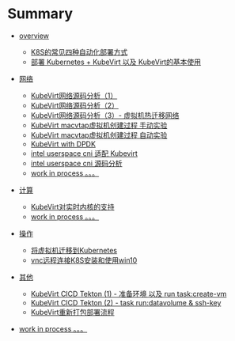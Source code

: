 # Summary

- [overview](./overview/intro.md)
  - [K8S的常见四种自动化部署方式](./overview/k8s-4-deploy.md) 
  - [部署 Kubernetes + KubeVirt 以及 KubeVirt的基本使用](./overview/deploy-kubevirt.md)


- [网络]()
  - [KubeVirt网络源码分析（1）](./network/virt-lancher-nw.md)
  - [KubeVirt网络源码分析（2）](./network/virt-lancher-nw2.md)
  - [KubeVirt网络源码分析（3）- 虚拟机热迁移网络](./network/virt-lancher-nw3.md)
  - [KubeVirt macvtap虚拟机创建过程 手动实验](./network/macvtap-lab.md)
  - [KubeVirt macvtap虚拟机创建过程 自动实验](./network/macvtap-auto.md)
  - [KubeVirt with DPDK](./network/kubevirt-with-dpdk.md)
  - [intel userspace cni 适配 Kubevirt](./network/userspace-cni-for-kubevirt.md)
  - [intel userspace cni 源码分析](./network/userspace-cni-code.md)
  - [work in process 。。。]()


- [计算]()
  - [KubeVirt对实时内核的支持](./compute/kubevirt-rt.md)
  - [work in process 。。。]()


- [操作]()
  - [将虚拟机迁移到Kubernetes](./op/vm-to-k8s.md)
  - [vnc远程连接K8S安装和使用win10](./op/k8s-vnc-win10.md)


- [其他]()
  - [KubeVirt CICD Tekton (1) - 准备环境 以及 run task:create-vm](./other/kubevirt-tekton-1.md)
  - [KubeVirt CICD Tekton (2) - task run:datavolume & ssh-key](./other/kubevirt-tekton-2.md)
  - [KubeVirt重新打包部署流程](./other/kubevirt-make.md)


- [work in process 。。。]()